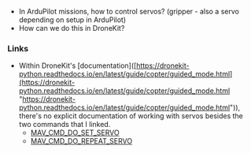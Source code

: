 * In ArduPilot missions, how to control servos? (gripper - also a servo depending on  setup in ArduPilot)
* How can we do this in DroneKit?

### Links
* Within DroneKit's [documentation]([https://dronekit-python.readthedocs.io/en/latest/guide/copter/guided_mode.html](https://dronekit-python.readthedocs.io/en/latest/guide/copter/guided_mode.html "https://dronekit-python.readthedocs.io/en/latest/guide/copter/guided_mode.html")), there's no explicit documentation of working with servos besides the two commands that I linked.
	* [MAV_CMD_DO_SET_SERVO](https://ardupilot.org/copter/docs/common-mavlink-mission-command-messages-mav_cmd.html?highlight=do_set_servo#mav-cmd-do-set-servo)
	* [MAV_CMD_DO_REPEAT_SERVO](https://ardupilot.org/copter/docs/common-mavlink-mission-command-messages-mav_cmd.html?highlight=do_set_servo#mav-cmd-do-repeat-servo)